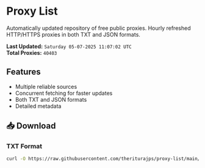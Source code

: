 # Proxy List

Automatically updated repository of free public proxies. Hourly refreshed HTTP/HTTPS proxies in both TXT and JSON formats.

**Last Updated:** `Saturday 05-07-2025 11:07:02 UTC`  
**Total Proxies:** `40403`

## Features
- Multiple reliable sources
- Concurrent fetching for faster updates
- Both TXT and JSON formats
- Detailed metadata

## 📥 Download

### TXT Format
```bash
curl -O https://raw.githubusercontent.com/theriturajps/proxy-list/main/proxies.txt